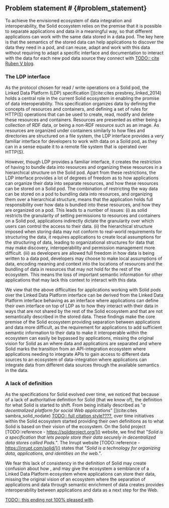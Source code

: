## Problem statement # {#problem_statement}
<!-- Solid requires splitting of apps and data through semantics -->
To achieve the envisioned ecosystem of data integration and interoperability, the Solid ecosystem relies on the premise that it is possible to separate applications and data in a meaningful way, so that different applications can work with the same data stored in a data pod. The key here is that the semantics of the stored data can help applications to discover the data they need in a pod, and can reuse, adapt and work with this data without requiring to adapt a specific interface and documentation to interact with the data for each new pod data source they connect with [TODO:: cite Ruben V blog]().

### The LDP interface
<!-- LDP leads to mismatch between the restrictions imposed on how data can be stored, and the real world  -->
As the protocol chosen for read / write operations on a Solid pod, the Linked Data Platform (LDP) specification [](cite:cites presbrey_linked_2014) holds a central role in the current Solid ecosystem in enabling the promise of data interoperability. 
This specification organizes data by defining the concepts of resources and containers, and defining a set of rules for HTTP(S) operations that can be used to create, read, modify and delete these resources and containers.
Resources are presented as either being a collection of RDF data, or being a non-RDF resource such as an image.
As resources are organized under containers similarly to how files and directories are structured on a file system, the LDP interface provides a very familiar interface for developers to work with data on a Solid pod, as they can in a sense equate it to a remote file system that is operated over HTTP(S).

<!-- applications are required to make localized assumptions and optimizations to read and write data on a Solid pod over LDP -->
However, though LDP provides a familiar interface, it creates the restriction of having to bundle data into resources and organizing these resources in a hierarchical structure on the Solid pod. Apart from these restrictions, the LDP interface provides a lot of degrees of freedom as to how applications can organize their data into separate resources, and how these resources can be stored on a Solid pod.
The combination of restricting the way data can be stored on a pod to bundling data into resources, and organizing them over a hierarchical structure, means that the application holds full responsibility over how data is bundled into these resources, and how they are organized on a pod.
This leads to a number of issues:
(i) as solid restricts the granularity of setting permissions to resources and containers on a Solid pod, applications indirectly dictate the granularity over which users can control the access to their data.
(ii) the hierarchical structure imposed when storing data may not conform to real-world requirements for structuring the data, it requires applications to create local assumptions for the structuring of data, leading to organizational structures for data that may make discovery, interoperability and permission management more difficult.
(iii) as developers are allowed full freedom in how data is being written to a data pod, developers may choose to make local assumptions of data, encoding meaning and context into the locations of resources and the bundling of data in resources that may not hold for the rest of the ecosystem. This means the loss of important semantic information for other applications that may lack this context to interact with this data.

<!-- We see this as a consequence of LDP certain restrictions, but also leaving a lot of degrees of freedom, leavind developers free to use a Solid pod as a remote file system -->
We view that the above difficulties for applications working with Solid pods over the Linked Data Platform interface can be derived from the Linked Data Platform interface behaving as an interface where applications can define their own interface on top of LDP as to how they interact with their data in ways that are not shared by the rest of the Solid ecosystem and that are not semantically described in the stored data.
These findings make the core premise of the Solid ecosystem providing separation between applications and data more difficult, as the requirement for applications to add sufficient semantic information to their data to make it interoperable within the ecosystem can easily be bypassed by applications, missing the original vision for Solid as an  where data and applications are separated and where Solid marks the transition from an API-integration ecosystem where applications needing to integrate APIs to gain access to different data sources to an ecosystem of data-integration where applications can integrate data from different data sources through the available semantics in the data.

<!-- We argue that this problem is exasterbated by the lack of authoritative definition for Solid, leading to multiple interpretations and developers essentially missing the point and using it as a file system.  -->
### A lack of definition
As the specifications for Solid evolved over time, we noticed that because of a lack of authoritative definition for Solid (that we know of), the definition for what Solid is started to shift.
From being initially described as "*a decentralized platform for social Web applications*" [](cite:cites sambra_solid_nodate) [TODO:: full citation style????](), over time initiatives within the Solid ecosystem started providing their own definitions as to what Solid is based on their vision of the ecosystem.
On the Solid project [TODO::reference - https://solidproject.org/]() website, we find that "*Solid is a specification that lets people store their data securely in decentralized data stores called Pods.*".
The Inrupt website [TODO::reference - https://inrupt.com/solid/]() states that "*Solid is a technology for organizing data, applications, and identities on the web.*".

We fear this lack of consistency in the definition of Solid may create confusion about how , and may give the ecosystem a semblance of a Linked Data Platform ecosystem where applications can store their data, missing the original vision of an ecosystem where the separation of applications and data through semantic enrichment of data creates provides interoperability between applications and data as a next step for the Web.

[TODO:: this ending not 100% pleased with]().


<!-- 
----------------------------
OLD STUFF
----------------------------
 -->




<!-- 
Additionally, we notice that the inconsistency in used terminology to the identity of Solid as a platform, technology, specification or protocol. Next to this, from our experience with the tooling and initiatives,
In contrast, the current specifications (WAC, ACP), research [TODO:: find something good here??]() and tooling is all focused on viewing Solid as a Linked Data Platform interface.
[TODO:: we need more content here to prove this point]().

Because of this notion of a Solid POD being equated to the Linked Data Platform interface is exposes, in contrast to viewing this interface as a means to an end to achieve the original goal of splitting applications and data while providing semantics in the data itself, we argue that this current perspective enforces the problems that currently exist with using the Linked Data Platform specification as a base for the Solid ecosystem and limits the potential for innovation and solutions that the Solid ecosystem can bring to the Web.

 -->

<!-- Missing the point: We argue that LDP with WAC / ACP has the goal of creating a developer-friendly approach of presenting developers with a file-system like interface to use data over the Web, with a we'll fix it later attitude. But this leads to developers using this interface just like a file system and missing the point of adding semantics to their data to help the interoperability. -->



<!-- 
It puts constraints on the data - resource granularity, hierarchical structuring, but also leaves degrees of freedom used to create additional semantics not captured in the data.
This freedom is used to create API's in the data through local assumptions creating semantics that may not be captured 
However, if we look at the implementation these definitions differ We notice a lack of proper definition for Solid, nor a guideline for used terminology (protocol, platform, ecosystem, ...).in the data itself.
Little support for interoperability in its base form.

#### Resources are organized in a hierarchical structure using containers.
This hierarchical structure 


#### Resources do not impose any structure on data



In this bundling of data in resources and organizing these resources in a hierarchical structure, we see a mismatch with how 

In this bundling of data in resources

In this hierarchical structuring of data, we see a mismatch with the structuring of real-world data.
As applications 
As data must be collected in resources and placed in a hiera
 -->


<!-- 


-----------------

### Solid as a Linked Data Platform interface

LDP as a meta-API where applications are able to model their data needs.
It puts constraints on the data - resource granularity, hierarchical structuring, but also leaves degrees of freedom used to create additional semantics not captured in the data.
This freedom is used to create API's in the data through local assumptions creating semantics that may not be captured 
However, if we look at the implementation these definitions differ We notice a lack of proper definition for Solid, nor a guideline for used terminology (protocol, platform, ecosystem, ...).in the data itself.
Little support for interoperability in its base form.

#### A mismatch between data organization and the real world
is often caused by the Linked Data Platform interface being restrictive in the way data can be organized over the interface.
The Linked Data Platform specification organizes data in a hierarchical structure, where real-world data does not always follow a hierarchical structure.



#### Semantics in data organization
in applications and 


#### Localized assumptions and optimizations
made by applications in the structure of data stored on a data pod leads to ...

#### Applications indirectly dictate the permission structure
in their structuring of data on the data pod.
As applications structure data stored on the data pod, 
the resulting data organization on the pod dictates how permissions can be set over this data.
As the data is structured in resources using the hierarchical structuring of the Linked Data Platform interface,
permission granularity over this data is limited to the size of the chosen resources, and not on individual data triples in these resources (in case of RDF resources).
Additionally, interactions with this data is limited to the structuring of these resources, as [TODO:: what more should we put here??]().
 -->




<!-- 


--------------------------------------------

#### Data granularity
A consequence of using this specification is that data must be organized in resources, as this is the only form of data that can be managed using Linked Data Platform. This requires applications to make local assumptions as to what constitutes a resource and how application data should be distributed over resources in a data pod. As resources are the only interface, other data structures such as databases are impossible, and must be emulated on the client side over the resources exposed by the LDP interface.

#### Organizational semantics
As resources are stored in a hierarchical way due to the nature of the Linked Data Platform specification, the organization of data in a hierarchical order may carry implicit semantics in the organization of resources on a data pod. We see this return in the original paper[](cite:cites sambra_solid_nodate), where the example is given of an application storing events using a URI path structure based on dates (i.e., /2016/05/01/event1). The problem with these localized assumptions is they do not hold for the ecosystem, and form an application specific API built on Linked Data Platform [TODO:: what more?]().

#### Hierarchical bias
The hierarchical organization of data on a pod also leads to data separation between applications. We see this with e.g. Digita [TODO::source]() providing a separate container for each app, in the same way that the `Program Files` folder provides a location for applications to store data. While this mitigates issues of overwriting data, and adds implicit context to data based on its location (at least for the application managing a certain data space), this comes at the cost of data discovery and integration [TODO:: what more?]().

#### LDP as a meta-API
We argue that the Linked Data Platform interface is not an API, but a meta-API that can organize data in an infinite amount of ways. In the current environment, applications are forced to make local assumptions, and create application-specific API's on the Solid data pods through localized assumptions that do not hold for the ecosystem. This comes at the cost of data discovery and interoperability with different applications that do not share the same assumptions.

### API-integration versus data-integration

As the goal for interoperability of online data spaces is to move from the paradigm of API integration to mode data integration centered approaches of data publishing, we see that Linked Data Platform in it's current state creates API integration issues for applications through localized assumptions in data organization and format / shape [TODO:: maybe also make the point of format / shape integration a bit more]().



The original paper proposes a solution for data discovery through providing a SPARQL interface that runs on top of the data organized in the Linked Data Platform, where every resource serves as its own SPARQL endpoint (https://github.com/nodeSolidServer/node-solid-server/issues/962) which has since been removed from the spec -> this was no solution after all so maybe this should be casually mentioned as a sidenote?
 -->


<!-- 

As a consequence of these decisions, using the Linked Data Platform interface, reading this contact data requires the knowledge of where the data is stored, and the formatting in which the data is stored to work with the data.

As a consequence of using LDP for the organization of resources on a data pod, the main discovery mechanism over this interface is link traversal through the LDP interface.
This is however a limited approach, as in case an agent tries to retrieve information stored in a public resource at at `&lt;pod_uri&gt;/private/public`, where the parent container `&lt;pod_uri&gt;/private/` is set to be private, the resource cannot be discovered unless the exact URI can be discovered through another means.

In their "extensions to LDP" part of the paper, they propose the "PUT" extension to LDP, with the example of a calendar application
that uses a URI path structure based on dates (i.e., /2016/05/01/event1). A PUT request is to create a new resource called event1,
as well as the missing month (i.e., 05) and day (i.e., 01) containers under /2016.
Here we see again the reliance on the LDP bias (using the slash semantics as semantic information over the stored data instead of explicitly tagging the data with the information), that leads to assumptions being required to discover the data.

The complex data retrieval proposed through SPARQL mentions that optionally a SPARQL endpoint can be provided on a data pod, enabling more complex data queries from a pod, where rdf-resources and metadata for non-rdf resources can be exposed over the interface.
This is to address shortcomings in the LDP interface of not being able to express complex data retrieval operations such as filtering and aggregation. Also proposed here is that pod servers may be responsible for evaluating queries spanning multiple pods by forwarding requests for additional data to other pod servers.

In their related work, it states:
Solid has a strong focus on decoupling data from
applications and in addition ensuring that applications have a simple, generic
and well defined way to access the data stored in the users’ pods.




In Section 5, the paper presents the POD Management system. It defines that pods use LDP to organize data in containers that group resources with every resource and container having their own URI. A pod server should support 
- LDP
- patching (N3-patch, former SPARQL update)
- access control lists (ACL), potentially to be updated to access control policies (ACP).
- live updates
- optionally SPARQL

They advise storage mechanisms for RDF data to use triple stores to facilitate querying.

From all this information, we infer that their approach is focused on data discovery and querying happening mainly over a SPARQL interface that has a full index of all data that is available to the agent querying over the pod and can fulfill these requirements on the server side.



### LDP as an API
Additionally, we also argue that LDP is not an API: it’s a meta-API. 
There are still an infinite amount of ways to expose knowledge over LDP. 
We notice existing work and apps get this wrong[TODO::cite]().


Because of this, we see that the promise of Solid moving the equation from API-integration to data-integration does not hold.
As LDP cannot be viewed as a simple API, the problem of integrating different API's to access data from different sources 
has been translated into requiring knowledge of different writing / storage methods to access data stored on different pods by different applications,
leading to a different kind of API integration, without providing the data-integration that was promised. -->

<!-- 


------------------------------------------------------------------




A disconnect exists between the practical notion of a Pod and the protocol that provides access to its data, creating confusion as to what exactly a Pod is and how it relates to the technical specifications.

- LDP creates biases in the stored data?
- data integration issues w LDP?


- spec updates evolved the understanding of Solid pods
- the technical specifications put limits on the way data can be interacted with
- to attain the goal of replacing the API integration with data integration, have to work around the limitations of LDP or build alternative interfaces on top.




The current state of LDP makes us think of pods as collections of Linked Data Documents

We see a fundamental mismatch with usage.
We see different apps making local assumptions and optimizations that do not hold for the ecosystem and essentially because of ACL reasons

LDP creates a BIAS in the stored data? e.g. data has to be grouped at a certain location in a resource?
Also the notion that LDP is not an API. It’s a meta-API; there are still infinity ways to expose knowledge through LDP. So existing work and apps get this wrong.

-> The promise of data integration instead of API integration is not satisfied? - This was a point we came up with, however this can be (kinda) solved in the tooling used so ?
-> ...

The Mansouroriginal Solid paper already alluded to shortcomings of the LDP interface (globbing, a separate SPARQL interface for RDF data / metadata)
-> And we will make the argument / take the position that it is more fundamental, that LDP is the problem/limitation rather than the solution. We reframe by seeing one LDP API (there are multiple!) as a possible view on the Pod, which fundamentally is a KG. 

-->
